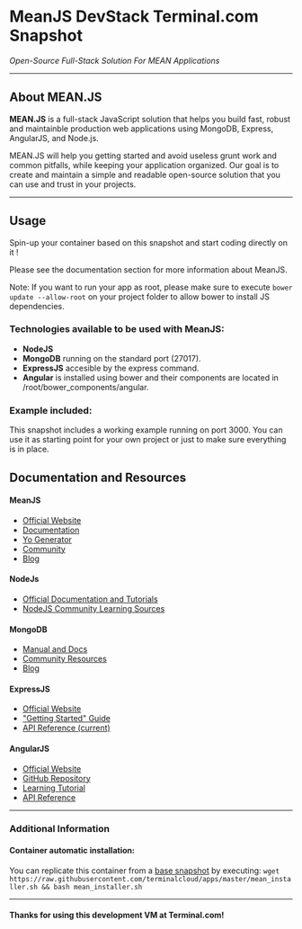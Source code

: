 # **MeanJS DevStack** Terminal.com Snapshot
*Open-Source Full-Stack Solution For MEAN Applications*

---

## About MEAN.JS
**MEAN.JS** is a full-stack JavaScript solution that helps you build fast, robust and maintainble production web applications using MongoDB, Express, AngularJS, and Node.js.


MEAN.JS will help you getting started and avoid useless grunt work and common pitfalls, while keeping your application organized. Our goal is to create and maintain a simple and readable open-source solution that you can use and trust in your projects.

---


## Usage

Spin-up your container based on this snapshot and start coding directly on it !

Please see the documentation section for more information about MeanJS.

Note: If you want to run your app as root, please make sure to execute  `bower update --allow-root` on your project folder to allow bower to install JS dependencies.

### Technologies available to be used with MeanJS:
- **NodeJS**
- **MongoDB** running on the standard port (27017).
- **ExpressJS**  accesible by the express command.
- **Angular** is installed using bower and their components are located in /root/bower_components/angular.


### Example included:
This snapshot includes a working example running on port 3000. You can use it as starting point for your own project or just to make sure everything is in place.


## Documentation and Resources

#### MeanJS
- [Official Website](http://meanjs.org/)
- [Documentation](http://meanjs.org/docs.html)
- [Yo Generator](http://meanjs.org/generator.html)
- [Community](http://meanjs.org/community.html)
- [Blog](http://blog.meanjs.org/)


#### NodeJs
- [Official Documentation and Tutorials](http://nodejs.org/documentation)
- [NodeJS Community Learning Sources](http://nodejs.org/community)

#### MongoDB
- [Manual and Docs](http://docs.mongodb.org)
- [Community Resources](http://www.mongodb.org/get-involved)
- [Blog](http://blog.mongodb.org)

#### ExpressJS
- [Official Website](http://expressjs.com/)
- ["Getting Started" Guide](http://expressjs.com/guide.html)
- [API Reference (current)](http://expressjs.com/4x/api.html#application)

#### AngularJS
- [Official Website](https://angularjs.org/)
- [GitHub Repository](https://github.com/angular/angular.js)
- [Learning Tutorial](https://docs.angularjs.org/tutorial)
- [API Reference](https://docs.angularjs.org/api)


---


### Additional Information
#### Container automatic installation:
You can replicate this container from a [base snapshot](https://www.terminal.com/tiny/FzpHiTXG1K) by executing:
`wget https://raw.githubusercontent.com/terminalcloud/apps/master/mean_installer.sh && bash mean_installer.sh`


---

#### Thanks for using this development VM at Terminal.com!